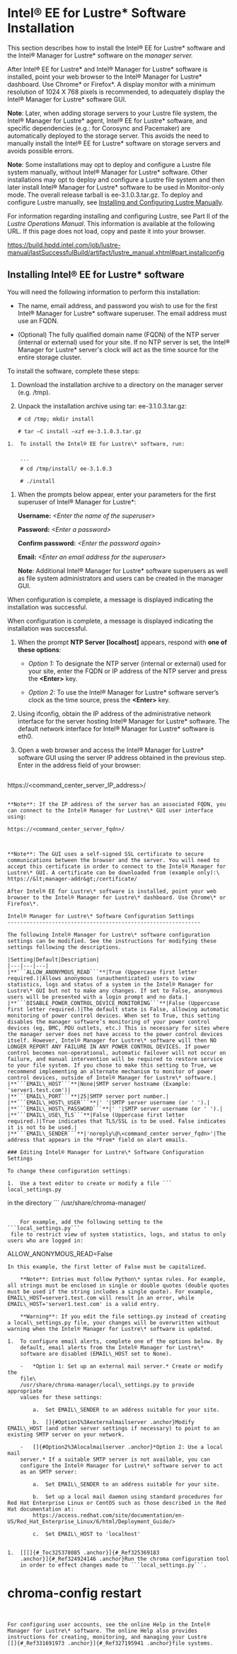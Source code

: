 # Intel® EE for Lustre\* Software Installation

This section describes how to install the Intel® EE for Lustre\*
software and the Intel® Manager for Lustre\* software on the *manager
server.*

After Intel® EE for Lustre\* and Intel® Manager for Lustre\* software is
installed, point your web browser to the Intel® Manager for Lustre\*
dashboard. Use Chrome\* or Firefox\*. A display monitor with a minimum
resolution of 1024 X 768 pixels is recommended, to adequately display
the Intel® Manager for Lustre\* software GUI.

**Note**: Later, when adding storage servers to your Lustre file system,
the Intel® Manager for Lustre\* agent, Intel® EE for Lustre\*
software, and specific dependencies (e.g.: for Corosync and Pacemaker)
are automatically deployed to the storage server. This avoids the need
to manually install the Intel® EE for Lustre\* software on storage
servers and avoids possible errors.

**Note**: Some installations may opt to deploy and configure a Lustre
file system manually, without Intel® Manager for Lustre\* software.
Other installations may opt to deploy and configure a Lustre file system
and then later install Intel® Manager for Lustre\* software to be used
in Monitor-only mode. The overall release tarball is ee-3.1.0.3.tar.gz.
To deploy and configure Lustre manually, see [Installing and Configuring
Lustre Manually](#installing-and-configuring-lustre-manually).

For information regarding installing and configuring Lustre, see Part II
of the *Lustre Operations Manual*. This information is available at the
following URL. If this page does not load, copy and paste it into your
browser.

<https://build.hpdd.intel.com/job/lustre-manual/lastSuccessfulBuild/artifact/lustre_manual.xhtml#part.installconfig>

Installing Intel® EE for Lustre\* software
--------------------------------------------

You will need the following information to perform this installation:

-   The name, email address, and password you wish to use for the first
    Intel® Manager for Lustre\* software superuser. The email address
    must use an FQDN.

-   (Optional) The fully qualified domain name (FQDN) of the NTP server
    (internal or external) used for your site. If no NTP server is set,
    the Intel® Manager for Lustre\* server's clock will act as the
    time source for the entire storage cluster.

To install the software, complete these steps:

1.  Download the installation archive to a directory on the manager
    server (e.g. /tmp).

1.  Unpack the installation archive using tar: ee-3.1.0.3.tar.gz:


    ```
    # cd /tmp; mkdir install

    # tar –C install –xzf ee-3.1.0.3.tar.gz
```
1.  To install the Intel® EE for Lustre\* software, run:


    ```
    # cd /tmp/install/ ee-3.1.0.3

    # ./install
```



1.  When the prompts below appear, enter your parameters for the first superuser of Intel® Manager for Lustre\*:
    
    **Username:** *&lt;Enter the name of the superuser&gt;*

    **Password:** *&lt;Enter a password&gt;*
    
    **Confirm password:** *&lt;Enter the password again&gt;*

    **Email:** *&lt;Enter an email address for the superuser&gt;*

    **Note**: Additional Intel® Manager for Lustre\* software superusers as well as file system administrators and users can be created in the manager GUI.

When configuration is complete, a message is displayed indicating the installation was successful.

When configuration is complete, a message is displayed indicating the installation was successful.

1.  When the prompt **NTP Server \[localhost\]** appears, respond with
    **one of these options**:

    -   *Option 1:* To designate the NTP server (internal or external) used
    for your site, enter the FQDN or IP address of the NTP server and
    press the **&lt;Enter&gt;** key.

    -   *Option 2:* To use the Intel® Manager for Lustre\* software
    server’s clock as the time source, press the **&lt;Enter&gt;** key.

1.  Using ifconfig, obtain the IP address of the administrative network
    interface for the server hosting Intel® Manager for Lustre\*
    software. The default network interface for Intel® Manager for
    Lustre\* software is eth0.

2.  Open a web browser and access the Intel® Manager for Lustre\*
    software GUI using the server IP address obtained in the previous
    step. Enter in the address field of your browser:
    
    ```
https://<command_center_server_IP_address>/
```

**Note**: If the IP address of the server has an associated FQDN, you can connect to the Intel® Manager for Lustre\* GUI user interface using:

```
    https://<command_center_server_fqdn>/
```


**Note**: The GUI uses a self-signed SSL certificate to secure
communications between the browser and the server. You will need to
accept this certificate in order to connect to the Intel® Manager for
Lustre\* GUI. A certificate can be downloaded from (example only):\
https://&lt;manager-addr&gt;/certificate/

After Intel® EE for Lustre\* software is installed, point your web
browser to the Intel® Manager for Lustre\* dashboard. Use Chrome\* or
Firefox\*.

Intel® Manager for Lustre\* Software Configuration Settings
-------------------------------------------------------------

The following Intel® Manager for Lustre\* software configuration
settings can be modified. See the instructions for modifying these
settings following the descriptions.

|Setting|Default|Description|
|---|---|---|
|**```ALLOW_ANONYMOUS_READ```**|True (Uppercase first letter required.)|Allows anonymous (unauthenticated) users to view statistics, logs and status of a system in the Intel® Manager for Lustre\* GUI but not to make any changes. If set to False, anonymous users will be presented with a login prompt and no data.|
|**```DISABLE_POWER_CONTROL_DEVICE_MONITORING```**|False (Uppercase first letter required.)|The default state is False, allowing automatic monitoring of power control devices. When set to True, this setting disables the manager software’s monitoring of your power control devices (eg, BMC, PDU outlets, etc.) This is necessary for sites where the manager server does not have access to the power control devices itself. However, Intel® Manager for Lustre\* software will then NO LONGER REPORT ANY FAILURE IN ANY POWER CONTROL DEVICES. If power control becomes non-operational, automatic failover will not occur on failure, and manual intervention will be required to restore service to your file system. If you chose to make this setting to True, we recommend implementing an alternate mechanism to monitor of power control devices, outside of Intel® Manager for Lustre\* software.|
|**```EMAIL\_HOST```**|None|SMTP server hostname (Example: 'server1.test.com')|
|**```EMAIL\_PORT```**|25|SMTP server port number.|
|**```EMAIL\_HOST\_USER```**|' '|SMTP server username (or ' ').|
|**```EMAIL\_HOST\_PASSWORD```**|' '|SMTP server username (or ' ').|
|**```EMAIL\_USE\_TLS```**|False (Uppercase first letter required.)|True indicates that TLS/SSL is to be used. False indicates it is not to be used.|
|**```EMAIL\_SENDER```**|'noreply\@\<command_center server_fqdn>'|The address that appears in the *From* field on alert emails.

### Editing Intel® Manager for Lustre\* Software Configuration Settings

To change these configuration settings:

1.  Use a text editor to create or modify a file ```
local_settings.py
```
 in the directory ```
 /usr/share/chroma-manager/
```

    For example, add the following setting to the ```local_settings.py```
 file to restrict view of system statistics, logs, and status to only users who are logged in:
```
ALLOW_ANONYMOUS_READ=False
```
In this example, the first letter of False must be capitalized.

    **Note**: Entries must follow Python\* syntax rules. For example, all strings must be enclosed in single or double quotes (double quotes must be used if the string includes a single quote). For example, EMAIL\_HOST=server1.test.com will result in an error, while EMAIL\_HOST='server1.test.com' is a valid entry.

    **Warning**: If you edit the file settings.py instead of creating a local\_settings.py file, your changes will be overwritten without warning when the Intel® Manager for Lustre\* software is updated.

1.  To configure email alerts, complete one of the options below. By
    default, email alerts from the Intel® Manager for Lustre\*
    software are disabled (EMAIL\_HOST set to None).

    -   *Option 1: Set up an external mail server.* Create or modify the
    file\
    /usr/share/chroma-manager/local\_settings.py to provide appropriate
    values for these settings:

        a.  Set EMAIL\_SENDER to an address suitable for your site.

        b.  []{#Option1%3Aexternalmailserver .anchor}Modify EMAIL\_HOST (and other server settings if necessary) to point to an existing SMTP server on your network.

    -   []{#Option2%3Alocalmailserver .anchor}*Option 2: Use a local mail
    server.* If a suitable SMTP server is not available, you can
    configure the Intel® Manager for Lustre\* software server to act
    as an SMTP server:

        a.  Set EMAIL\_SENDER to an address suitable for your site.

        b.  Set up a local mail daemon using standard procedures for Red Hat Enterprise Linux or CentOS such as those described in the Red Hat documentation at:
        https://access.redhat.com/site/documentation/en-US/Red_Hat_Enterprise_Linux/6/html/Deployment_Guide/>

        c.  Set EMAIL\_HOST to 'localhost'


1.  [[[]{#_Toc325378085 .anchor}]{#_Ref325369183
    .anchor}]{#_Ref324924146 .anchor}Run the chroma configuration tool
    in order to effect changes made to ```local_settings.py```.
```
# chroma-config restart
```


For configuring user accounts, see the online Help in the Intel®
Manager for Lustre\* software. The online Help also provides
instructions for creating, monitoring, and managing your Lustre
[[]{#_Ref331691973 .anchor}]{#_Ref327195941 .anchor}file systems.
